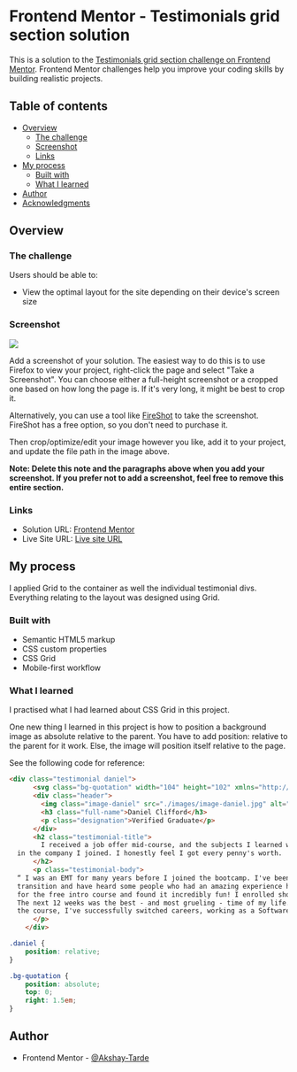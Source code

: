 # Frontend Mentor - Testimonials grid section solution

This is a solution to the [Testimonials grid section challenge on Frontend Mentor](https://www.frontendmentor.io/challenges/testimonials-grid-section-Nnw6J7Un7). Frontend Mentor challenges help you improve your coding skills by building realistic projects. 

## Table of contents

- [Overview](#overview)
  - [The challenge](#the-challenge)
  - [Screenshot](#screenshot)
  - [Links](#links)
- [My process](#my-process)
  - [Built with](#built-with)
  - [What I learned](#what-i-learned)
- [Author](#author)
- [Acknowledgments](#acknowledgments)

## Overview

### The challenge

Users should be able to:

- View the optimal layout for the site depending on their device's screen size

### Screenshot

![](./screenshot.jpg)

Add a screenshot of your solution. The easiest way to do this is to use Firefox to view your project, right-click the page and select "Take a Screenshot". You can choose either a full-height screenshot or a cropped one based on how long the page is. If it's very long, it might be best to crop it.

Alternatively, you can use a tool like [FireShot](https://getfireshot.com/) to take the screenshot. FireShot has a free option, so you don't need to purchase it. 

Then crop/optimize/edit your image however you like, add it to your project, and update the file path in the image above.

**Note: Delete this note and the paragraphs above when you add your screenshot. If you prefer not to add a screenshot, feel free to remove this entire section.**

### Links

- Solution URL: [Frontend Mentor](https://www.frontendmentor.io/solutions/testimonials-grid-section-F6ELuamA6S)
- Live Site URL: [Live site URL](https://testimonials-grid-section-amt.netlify.app/)

## My process
I applied Grid to the container as well the individual testimonial divs. Everything relating to the layout was designed using Grid.
### Built with

- Semantic HTML5 markup
- CSS custom properties
- CSS Grid
- Mobile-first workflow

### What I learned

I practised what I had learned about CSS Grid in this project. 

One new thing I learned in this project is how to position a background image as absolute relative to the parent. You have to add position: relative to the parent for it work. Else, the image will position itself relative to the page.

See the following code for reference:

```html
<div class="testimonial daniel">
      <svg class="bg-quotation" width="104" height="102" xmlns="http://www.w3.org/2000/svg"><path d="M104 102V59.727H84.114c0-5.871.689-11.182 2.068-15.933 1.379-4.75 3.42-9.287 6.125-13.61C95.01 25.86 98.909 22.257 104 19.375V0c-9.758 4.27-17.712 9.874-23.864 16.813-6.151 6.939-10.712 14.545-13.681 22.818C63.485 47.904 62 59.941 62 75.74V102h42zm-62 0V59.727H22.114c0-5.871.689-11.182 2.068-15.933 1.379-4.75 3.42-9.287 6.125-13.61C33.01 25.86 36.909 22.257 42 19.375V0c-9.652 4.27-17.58 9.874-23.784 16.813C12.01 23.752 7.424 31.358 4.455 39.631 1.485 47.904 0 59.941 0 75.74V102h42z" fill="#A775F1" fill-rule="nonzero"/></svg>
      <div class="header">
        <img class="image-daniel" src="./images/image-daniel.jpg" alt="Image of Daniel Clifford">
        <h3 class="full-name">Daniel Clifford</h3>
        <p class="designation">Verified Graduate</p>
      </div>
      <h2 class="testimonial-title">
        I received a job offer mid-course, and the subjects I learned were current, if not more so, 
  in the company I joined. I honestly feel I got every penny's worth.
      </h2>
      <p class="testimonial-body">     
  “ I was an EMT for many years before I joined the bootcamp. I've been looking to make a 
  transition and have heard some people who had an amazing experience here. I signed up 
  for the free intro course and found it incredibly fun! I enrolled shortly thereafter. 
  The next 12 weeks was the best - and most grueling - time of my life. Since completing 
  the course, I've successfully switched careers, working as a Software Engineer at a VR startup. ”
      </p>
    </div>
```
```css
.daniel {
    position: relative;
}

.bg-quotation {
    position: absolute;
    top: 0;
    right: 1.5em;
}
```

## Author

- Frontend Mentor - [@Akshay-Tarde](https://www.frontendmentor.io/profile/Akshay-Tarde)
